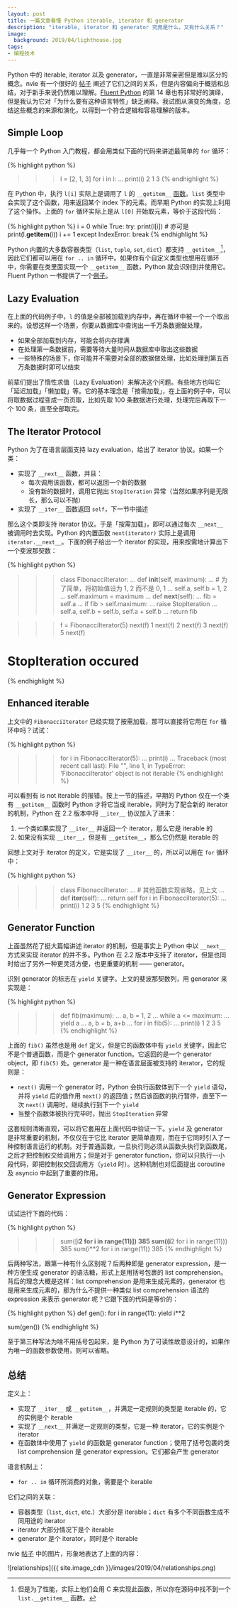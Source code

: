 ```yaml
---
layout: post
title: 一篇文章看懂 Python iterable, iterator 和 generator
description: "iterable, iterator 和 generator 究竟是什么，又有什么关系？"
image:
  background: 2019/04/lighthouse.jpg
tags: 
- 编程技术
---
```


Python 中的 iterable, iterator 以及 generator，一直是非常亲密但是难以区分的概念。nvie 有一个很好的 [帖子][nvie-post] 阐述了它们之间的关系，但是内容偏向于概括和总结，对于新手来说仍然难以理解。[Fluent Python][fluent-python-oreilly] 的第 14 章也有非常好的演绎，但是我认为它对「为什么要有这种语言特性」缺乏阐释。我试图从演变的角度，总结这些概念的来源和演化，以得到一个符合逻辑和容易理解的版本。

<!--more-->

## Simple Loop

几乎每一个 Python 入门教程，都会用类似下面的代码来讲述最简单的 `for` 循环：

{% highlight python %}
>>> l = [2, 1, 3]
>>> for i in l:
...     print(i)
2
1
3
{% endhighlight %}

在 Python 中，执行 `l[i]` 实际上是调用了 `l` 的 `__getitem__` [函数][get-item-docs]。`list` 类型中会实现了这个函数，用来返回某个 index 下的元素。而早期 Python 的实现上利用了这个操作。上面的 `for` 循环实际上是从 `l[0]` 开始取元素，等价于这段代码：

{% highlight python %}
i = 0
while True:
    try:
        print(l[i])  # 亦可是 print(l.__getitem__(i))
        i += 1
    except IndexError:
        break
{% endhighlight %}

Python 内置的大多数容器类型（`list`, `tuple`, `set`, `dict`）都支持 `__getitem__`[^1]，因此它们都可以用在 `for .. in` 循环中。如果你有个自定义类型也想用在循环中，你需要在类里面实现一个 `__getitem__` 函数，Python 就会识别到并使用它。Fluent Python 一书提供了一个[例子][sentence-iter-example]。

## Lazy Evaluation

在上面的代码例子中，`l` 的值是全部被加载到内存中，再在循环中被一个一个取出来的。设想这样一个场景，你要从数据库中查询出一千万条数据做处理，

* 如果全部加载到内存，可能会将内存撑满
* 在处理第一条数据前，需要等待大量时间从数据库中取出这些数据
* 一些特殊的场景下，你可能并不需要对全部的数据做处理，比如处理到第五百万条数据时即可以结束

前辈们提出了惰性求值（Lazy Evaluation）来解决这个问题。有些地方也叫它「延迟加载」「懒加载」等。它的基本理念是「按需加载」，在上面的例子中，可以将取数据过程变成一页页取，比如先取 100 条数据进行处理，处理完后再取下一个 100 条，直至全部取完。

## The Iterator Protocol

Python 为了在语言层面支持 lazy evaluation，给出了 iterator 协议。如果一个类：

* 实现了 `__next__` 函数，并且：
  * 每次调用该函数，都可以返回一个新的数据
  * 没有新的数据时，调用它抛出 `StopIteration` 异常（当然如果序列是无限长，那么可以不抛）
* 实现了 `__iter__` 函数返回 `self`，下一节中描述

那么这个类即支持 iterator 协议。于是「按需加载」，即可以通过每次 `__next__` 被调用时去实现。Python 的内置函数 `next(iterator)` 实际上是调用 `iterator.__next__`。下面的例子给出一个 iterator 的实现，用来按需地计算出下一个斐波那契数：

{% highlight python %}
>>> class FibonacciIterator:
...     def __init__(self, maximum):
...         # 为了简单，将初始值设为 1, 2 而不是 0, 1
...         self.a, self.b = 1, 2
...         self.maximum = maximum
...     def __next__(self):
...         fib = self.a
...         if fib > self.maximum:
...             raise StopIteration
...         self.a, self.b = self.b, self.a + self.b
...         return fib
        
>>> f = FibonacciIterator(5)
>>> next(f)
1
>>> next(f)
2
>>> next(f)
3
>>> next(f)
5
>>> next(f)
# StopIteration occured
{% endhighlight %}

## Enhanced iterable

上文中的 `FibonacciIterator` 已经实现了按需加载，那可以直接将它用在 `for` 循环中吗？试试：

{% highlight python %}
>>> for i in FibonacciIterator(5):
...     print(i)
... 
Traceback (most recent call last):
  File "<stdin>", line 1, in <module>
TypeError: 'FibonacciIterator' object is not iterable
{% endhighlight %}

可以看到有 is not iterable 的报错。按上一节的描述，早期的 Python 仅在一个类有 `__getitem__` 函数时 Python 才将它当成 iterable，同时为了配合新的 iterator 的机制，Python 在 2.2 版本中将 `__iter__` 协议加入了进来：

1. 一个类如果实现了 `__iter__` 并返回一个 iterator，那么它是 iterable 的
2. 如果没有实现 `__iter__`，但是有 `__getitem__`，那么它仍然是 iterable 的

回想上文对于 iterator 的定义，它是实现了 `__iter__` 的，所以可以用在 `for` 循环中：

{% highlight python %}
>>> class FibonacciIterator:
...     # 其他函数实现省略，见上文
...     def __iter__(self):
...         return self
>>> for i in FibonacciIterator(5):
...     print(i)
1
2
3
5
{% endhighlight %}

## Generator Function

上面虽然花了挺大篇幅讲述 iterator 的机制，但是事实上 Python 中以 `__next__` 方式来实现 iterator 的并不多。Python 在 2.2 版本中支持了 iterator，但是也同时给出了另外一种更灵活方便，也更重要的机制 —— generator。

识别 generator 的标志在 `yield` 关键字。上文的斐波那契数列，用 generator 来实现是：

{% highlight python %}
>>> def fib(maximum):
...     a, b = 1, 2
...     while a <= maximum:
...         yield a
...         a, b = b, a+b
...
>>> for i in fib(5):
...     print(i)
1
2
3
5
{% endhighlight %}

上面的 `fib()` 虽然也是用 `def` 定义，但是它的函数体中有 `yield` 关键字，因此它不是个普通函数，而是个 generator function。它返回的是一个 generator object，即 `fib(5)` 处。generator 是一种在语言层面被支持的 iterator，它的规则是：

* `next()` 调用一个 generator 时，Python 会执行函数体到下一个 `yield` 语句，并将 `yield` 后的值作用 `next()` 的返回值；然后该函数的执行暂停，直至下一次 `next()` 调用时，继续执行到下一个 `yield`
* 当整个函数体被执行完毕时，抛出 `StopIteration` 异常

这套规则清晰直观，可以将它套用在上面代码中验证一下。`yield` 及 generator 是非常重要的机制，不仅仅在于它比 iterator 更简单直观，而在于它同时引入了一种控制语言运行的机制。对于普通函数，一旦执行则必须从函数头执行到函数尾，之后才把控制权交给调用方；但是对于 generator function，你可以只执行一小段代码，即把控制权交回调用方（`yield` 时）。这种机制也对后面提出 coroutine 及 asyncio 中起到了重要的作用。

## Generator Expression

试试运行下面的代码：

{% highlight python %}
>>> sum([i**2 for i in range(11)])
385
>>> sum((i**2 for i in range(11)))
385
>>> sum(i**2 for i in range(11))
385
{% endhighlight %}

后两种写法，跟第一种有什么区别呢？后两种即是 generator expression，是一种方便生成 generator 的语法糖，形式上是用括号包裹的 list comprehension。背后的理念大概是这样：list comprehension 是用来生成元素的，generator 也是用来生成元素的，那为什么不提供一种类似 list comprehension 语法的 expression 来表示 generator 呢？它跟下面的代码是等价的：

{% highlight python %}
def gen():
    for i in range(11):
        yield i**2

sum(gen())
{% endhighlight %}

至于第三种写法为啥不用括号包起来，是 Python 为了可读性故意设计的，如果作为唯一的函数参数使用，则可以省略。

## 总结

定义上：

* 实现了 `__iter__` 或 `__getitem__`，并满足一定规则的类型是 iterable 的，它的实例是个 iterable
* 实现了 `__next__` 并满足一定规则的类型，它是一种 iterator，它的实例是个 iterator
* 在函数体中使用了 `yield` 的函数是 generator function；使用了括号包裹的类 list comprehension 是 generator expression。它们都会产生 generator

语言机制上：

* `for .. in` 循环所消费的对象，需要是个 iterable

它们之间的关联：

* 容器类型（`list`, `dict`, etc.）大部分是 iterable；`dict` 有多个不同函数生成不同用途的 iterator
* iterator 大部分情况下是个 iterable
* generator 是个 iterator，同时是个 iterable

nvie [帖子][nvie-post] 中的图片，形象地表达了上面的内容：

![relationships]({{ site.image_cdn }}/images/2019/04/relationships.png)


[nvie-post]: https://nvie.com/posts/iterators-vs-generators/
[fluent-python-oreilly]: http://shop.oreilly.com/product/0636920032519.do
[get-item-docs]: https://docs.python.org/3/reference/datamodel.html#object.__getitem__
[sentence-iter-example]: https://github.com/fluentpython/example-code/blob/master/14-it-generator/sentence_iter.py

[^1]: 但是为了性能，实际上他们会用 C 来实现此函数，所以你在源码中找不到一个 `list.__getitem__` 函数。
